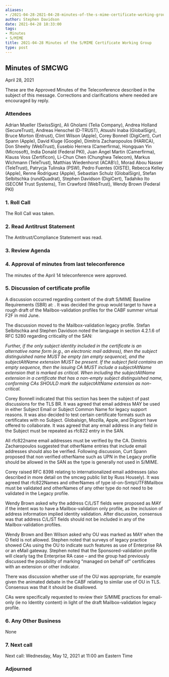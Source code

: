 ```yaml
---
aliases:
- /2021-04-28-2021-04-28-minutes-of-the-s-mime-certificate-working-group/
author: Stephen Davidson
date: 2021-04-28 18:33:00
tags:
- Minutes
- S/MIME
title: 2021-04-28 Minutes of the S/MIME Certificate Working Group
type: post
---
```


## Minutes of SMCWG 

April 28, 2021

These are the Approved Minutes of the Teleconference described in the subject of this message. Corrections and clarifications where needed are encouraged by reply.

### Attendees 

Adrian Mueller (SwissSign), Ali Gholami (Telia Company), Andrea Holland (SecureTrust), Andreas Henschel (D-TRUST), Atsushi Inaba (GlobalSign), Bruce Morton (Entrust), Clint Wilson (Apple), Corey Bonnell (DigiCert), Curt Spann (Apple), David Kluge (Google), Dimitris Zacharopoulos (HARICA), Don Sheehy (WebTrust), Eusebio Herrera (Camerfirma), Hongquan Yin (Microsoft), India Donald (Federal PKI), Juan Ángel Martin (Camerfirma), Klauss Voss (Zertificon), Li-Chun Chen (Chunghwa Telecom), Markus Wichmann (TeleTrust), Matthias Wiedenhorst (ACAB’c), Morad Abou Nasser (TeleTrust), Patrycja Tulinska (PSW), Pedro Fuentes (OISTE), Rebecca Kelley (Apple), Renne Rodriguez (Apple), Sebastian Schulz (GlobalSign), Stefan Selbitschka (rundQuadrat), Stephen Davidson (DigiCert), Tadahiko Ito (SECOM Trust Systems), Tim Crawford (WebTrust), Wendy Brown (Federal PKI)

### 1. Roll Call 

The Roll Call was taken.

### 2. Read Antitrust Statement 

The Antitrust/Compliance Statement was read.

### 3. Review Agenda 

### 4. Approval of minutes from last teleconference 

The minutes of the April 14 teleconference were approved.

### 5. Discussion of certificate profile 

A discussion occurred regarding content of the draft S/MIME Baseline Requirements (SBR) at: . It was decided the group would target to have a rough draft of the Mailbox-validation profiles for the CABF summer virtual F2F in mid June.

The discussion moved to the Mailbox-validation legacy profile. Stefan Selbitschka and Stephen Davidson noted the language in section 4.2.1.6 of RFC 5280 regarding criticality of the SAN:

_Further, if the only subject identity included in the certificate is an alternative name form (e.g., an electronic mail address), then the subject distinguished name MUST be empty (an empty sequence), and the subjectAltName extension MUST be present. If the subject field contains an empty sequence, then the issuing CA MUST include a subjectAltName extension that is marked as critical. When including the subjectAltName extension in a certificate that has a non-empty subject distinguished name, conforming CAs SHOULD mark the subjectAltName extension as non-critical._

Corey Bonnell indicated that this section has been the subject of past discussions for the TLS BR. It was agreed that email address MAY be used in either Subject Email or Subject Common Name for legacy support reasons. It was also decided to test certain certificate formats such as certificates with no Subject. Globalsign, Mozilla, Apple, and Digicert have offered to collaborate. It was agreed that any email address in any field in the Subject must be repeated as rfc822 entry in the SAN.

All rfc822name email addresses must be verified by the CA. Dimitris Zacharopoulos suggested that otherName entries that include email addresses should also be verified. Following discussion, Curt Spann proposed that non verified otherName such as UPN in the Legacy profile should be allowed in the SAN as the type is generally not used in S/MIME.

Corey raised RFC 8398 relating to internationalized email addresses (also described in more detail on the smcwg public list by Russ Housely). It was agreed that rfc822Names and otherNames of type id-on-SmtpUTF8Mailbox must be validated and otherNames of any other type do not need to be validated in the Legacy profile.

Wendy Brown asked why the address C/L/ST fields were proposed as MAY if the intent was to have a Mailbox-validation only profile, as the inclusion of address information implied identity validation. After discussion, consensus was that address C/L/ST fields should not be included in any of the Mailbox-validation profiles.

Wendy Brown and Ben Wilson asked why OU was marked as MAY when the O field is not allowed. Stephen noted that surveys of legacy practice showed CAs using the OU to indicate such features as use of Enterprise RA or an eMail gateway. Stephen noted that the Sponsored-validation profile will clearly tag the Enterprise RA case – and the group had previously discussed the possibility of marking “managed on behalf of” certificates with an extension or other indicator.

There was discussion whether use of the OU was appropriate, for example given the animated debate in the CABF relating to similar use of OU in TLS. Consensus was that it should be disallowed.

CAs were specifically requested to review their S/MIME practices for email-only (ie no Identity content) in light of the draft Mailbox-validation legacy profile.

### 6. Any Other Business 

None

### 7. Next call 

Next call: Wednesday, May 12, 2021 at 11:00 am Eastern Time

### Adjourned